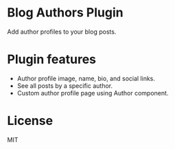 # Blog Authors Plugin
Add author profiles to your blog posts.

# Plugin features

- Author profile image, name, bio, and social links.
- See all posts by a specific author.
- Custom author profile page using Author component.

# License
MIT
